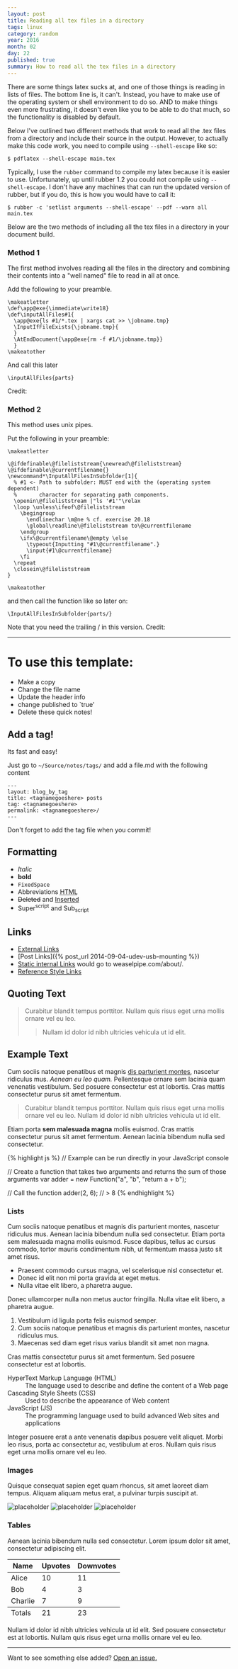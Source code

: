 ```yaml
---
layout: post
title: Reading all tex files in a directory
tags: linux
category: random
year: 2016
month: 02
day: 22
published: true
summary: How to read all the tex files in a directory
---
```


There are some things latex sucks at, and one of those things is reading in lists of files. 
The bottom line is, it can't.
Instead, you have to make use of the operating system or shell environment to do so.
AND to make things even more frustrating, it doesn't even like you to be able to do that much, so the functionality is disabled by default.

Below I've outlined two different methods that work to read all the .tex files from a directory and include their source in the output.
However, to actually make this code work, you need to compile using ``--shell-escape`` like so:

```
$ pdflatex --shell-escape main.tex
```

Typically, I use the ``rubber`` command to compile my latex because it is easier to use.
Unfortunately, up until rubber 1.2 you could not compile using ``--shell-escape``. 
I don't have any machines that can run the updated version of rubber, but if you do, this is how you would have to call it:

```
$ rubber -c 'setlist arguments --shell-escape' --pdf --warn all main.tex
```

Below are the two methods of including all the tex files in a directory in your document build.

### Method 1

The first method involves reading all the files in the directory and combining their contents into a "well named" file to read in all at once.

Add the following to your preamble.

```
\makeatletter
\def\app@exe{\immediate\write18}
\def\inputAllFiles#1{
  \app@exe{ls #1/*.tex | xargs cat >> \jobname.tmp}
  \InputIfFileExists{\jobname.tmp}{
  }
  \AtEndDocument{\app@exe{rm -f #1/\jobname.tmp}}
  }
\makeatother
```

And call this later

```
\inputAllFiles{parts}
```

Credit: [](http://tex.stackexchange.com/a/166453)

### Method 2

This method uses unix pipes.

Put the following in your preamble:

```
\makeatletter

\@ifdefinable\@fileliststream{\newread\@fileliststream}
\@ifdefinable\@currentfilename{}
\newcommand*\InputAllFilesInSubfolder[1]{
  % #1 <- Path to subfolder: MUST end with the (operating system dependent) 
  %       character for separating path components.
  \openin\@fileliststream |"ls '#1'"\relax
  \loop \unless\ifeof\@fileliststream
    \begingroup
      \endlinechar \m@ne % cf. exercise 20.18
      \global\readline\@fileliststream to\@currentfilename
    \endgroup
    \ifx\@currentfilename\@empty \else
      \typeout{Inputting "#1\@currentfilename".}
      \input{#1\@currentfilename}
    \fi
  \repeat
  \closein\@fileliststream
}

\makeatother
```

and then call the function like so later on:

```
\InputAllFilesInSubfolder{parts/}
```

Note that you need the trailing / in this version.
Credit: [](http://tex.stackexchange.com/a/249739)

----------------------------------------

To use this template:
=====================

 - Make a copy
 - Change the file name
 - Update the header info
 - change published to `true'
 - Delete these quick notes!

Add a tag!
----------

Its fast and easy!

Just go to `~/Source/notes/tags/` and add a file.md with the following content

```
---
layout: blog_by_tag
title: <tagnamegoeshere> posts
tag: <tagnamegoeshere>
permalink: <tagnamegoeshere>/
---
```

Don't forget to add the tag file when you commit!

Formatting
----------
 *  _Italic_
 *  **bold**
 *  `FixedSpace`
 *  Abbreviations <abbr title="HYPER TEXT MARKUP">HTML</abbr>
 *  <del>Deleted</del> and <ins>Inserted</ins>
 *  Super<sup>script</sup> and Sub<sub>script</sub>

Links
-----
 *  [External Links](www.google.com)
 *  [Post Links]({% post_url 2014-09-04-udev-usb-mounting %})
 *  [Static internal Links](/about/) would go to weaselpipe.com/about/.
 *  [Reference Style Links][google] 

[google]: http://www.google.com/ "This is google"

Quoting Text
------------

> Curabitur blandit tempus porttitor. 
> Nullam quis risus eget urna mollis ornare vel eu leo. 
> > Nullam id dolor id nibh ultricies vehicula ut id elit.

Example Text
------------

Cum sociis natoque penatibus et magnis <a href="#">dis parturient montes</a>, nascetur ridiculus mus. *Aenean eu leo quam.* Pellentesque ornare sem lacinia quam venenatis vestibulum. Sed posuere consectetur est at lobortis. Cras mattis consectetur purus sit amet fermentum.

> Curabitur blandit tempus porttitor. Nullam quis risus eget urna mollis ornare vel eu leo. Nullam id dolor id nibh ultricies vehicula ut id elit.

Etiam porta **sem malesuada magna** mollis euismod. Cras mattis consectetur purus sit amet fermentum. Aenean lacinia bibendum nulla sed consectetur.

{% highlight js %}
// Example can be run directly in your JavaScript console

// Create a function that takes two arguments and returns the sum of those arguments
var adder = new Function("a", "b", "return a + b");

// Call the function
adder(2, 6);
// > 8
{% endhighlight %}

### Lists

Cum sociis natoque penatibus et magnis dis parturient montes, nascetur ridiculus mus. Aenean lacinia bibendum nulla sed consectetur. Etiam porta sem malesuada magna mollis euismod. Fusce dapibus, tellus ac cursus commodo, tortor mauris condimentum nibh, ut fermentum massa justo sit amet risus.

* Praesent commodo cursus magna, vel scelerisque nisl consectetur et.
* Donec id elit non mi porta gravida at eget metus.
* Nulla vitae elit libero, a pharetra augue.

Donec ullamcorper nulla non metus auctor fringilla. Nulla vitae elit libero, a pharetra augue.

1. Vestibulum id ligula porta felis euismod semper.
2. Cum sociis natoque penatibus et magnis dis parturient montes, nascetur ridiculus mus.
3. Maecenas sed diam eget risus varius blandit sit amet non magna.

Cras mattis consectetur purus sit amet fermentum. Sed posuere consectetur est at lobortis.

<dl>
  <dt>HyperText Markup Language (HTML)</dt>
  <dd>The language used to describe and define the content of a Web page</dd>

  <dt>Cascading Style Sheets (CSS)</dt>
  <dd>Used to describe the appearance of Web content</dd>

  <dt>JavaScript (JS)</dt>
  <dd>The programming language used to build advanced Web sites and applications</dd>
</dl>

Integer posuere erat a ante venenatis dapibus posuere velit aliquet. Morbi leo risus, porta ac consectetur ac, vestibulum at eros. Nullam quis risus eget urna mollis ornare vel eu leo.

### Images

Quisque consequat sapien eget quam rhoncus, sit amet laoreet diam tempus. Aliquam aliquam metus erat, a pulvinar turpis suscipit at.

![placeholder](http://placehold.it/800x400 "Large example image")
![placeholder](http://placehold.it/400x200 "Medium example image")
![placeholder](http://placehold.it/200x200 "Small example image")

### Tables

Aenean lacinia bibendum nulla sed consectetur. Lorem ipsum dolor sit amet, consectetur adipiscing elit.

<table>
  <thead>
    <tr>
      <th>Name</th>
      <th>Upvotes</th>
      <th>Downvotes</th>
    </tr>
  </thead>
  <tfoot>
    <tr>
      <td>Totals</td>
      <td>21</td>
      <td>23</td>
    </tr>
  </tfoot>
  <tbody>
    <tr>
      <td>Alice</td>
      <td>10</td>
      <td>11</td>
    </tr>
    <tr>
      <td>Bob</td>
      <td>4</td>
      <td>3</td>
    </tr>
    <tr>
      <td>Charlie</td>
      <td>7</td>
      <td>9</td>
    </tr>
  </tbody>
</table>

Nullam id dolor id nibh ultricies vehicula ut id elit. Sed posuere consectetur est at lobortis. Nullam quis risus eget urna mollis ornare vel eu leo.

-----

Want to see something else added? <a href="https://github.com/poole/poole/issues/new">Open an issue.</a>
